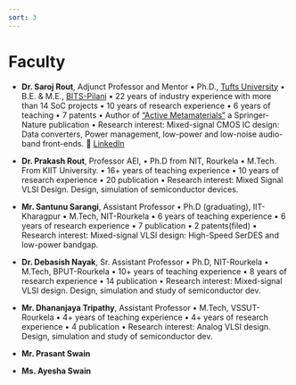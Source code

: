 ```yaml
---
sort: 3
---
```


# Faculty
- **Dr. Saroj Rout**, Adjunct Professor and Mentor  • Ph.D., [Tufts University](https://www.tufts.edu) • B.E. & M.E., [BITS-Pilani](https://www.bits-pilani.ac.in) • 22 years of industry experience with more than 14 SoC projects • 10 years of research experience • 6 years of teaching • 7 patents • Author of [“Active Metamaterials”](http://www.ece.tufts.edu/~srout01/active-mm-book.html) a Springer-Nature publication • Research interest: Mixed-signal CMOS IC design: Data converters, Power management, low-power and low-noise audio-band front-ends. :link: [LinkedIn](https://www.linkedin.com/in/sroutk)

- **Dr. Prakash Rout**, Professor AEI, • Ph.D from NIT, Rourkela • M.Tech. From KIIT University. • 16+ years of teaching experience • 10 years of research experience • 20 publication • Research interest: Mixed Signal VLSI Design. Design, simulation of semiconductor devices.

- **Mr. Santunu Sarangi**, Assistant Professor • Ph.D (graduating), IIT-Kharagpur • M.Tech, NIT-Rourkela • 6 years of teaching experience • 6 years of research experience • 7 publication • 2 patents(filed) • Research interest: Mixed-signal VLSI design: High-Speed SerDES and low-power bandgap.

- **Dr. Debasish Nayak**, Sr. Assistant Professor • Ph.D, NIT-Rourkela • M.Tech, BPUT-Rourkela • 10+ years of teaching experience • 8 years of research experience • 14 publication • Research interest: Mixed-signal VLSI design. Design, simulation and study of semiconductor dev. 

- **Mr. Dhananjaya Tripathy**, Assistant Professor • M.Tech, VSSUT-Rourkela • 4+ years of teaching experience • 4+ years of research experience • 4 publication • Research interest: Analog VLSI design. Design, simulation and study of semiconductor dev.

- **Mr. Prasant Swain**

- **Ms. Ayesha Swain**






